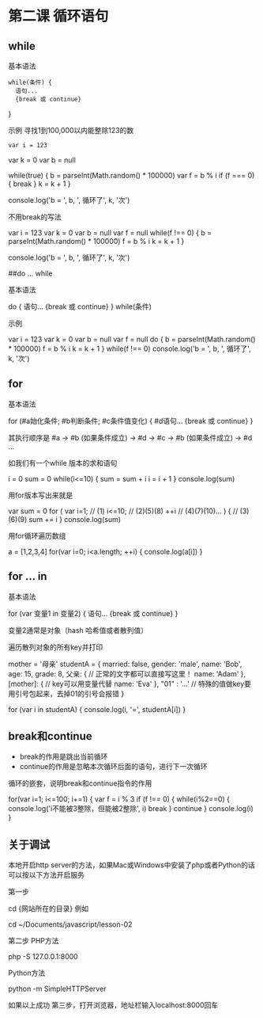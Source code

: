 # 第二课 循环语句

## while

基本语法

    while(条件) {
      语句...
      {break 或 continue}
  }


示例 寻找1到100,000以内能整除123的数

    var i = 123
  var k = 0
  var b = null

  while(true) {
    b = parseInt(Math.random() * 100000)
    var f = b % i
    if (f === 0) {
      break
    }
    k = k + 1
  }

  console.log('b = ', b, ', 循环了', k, '次')

不用break的写法

  var i = 123
  var k = 0
  var b = null
  var f = null
  while(f !== 0) {
    b = parseInt(Math.random() * 100000)
    f = b % i
    k = k + 1
  }

  console.log('b = ', b, ', 循环了', k, '次')

##do ... while

基本语法

  do {
    语句...
    {break 或 continue}
  } while(条件)

示例

  var i = 123
  var k = 0
  var b = null
  var f = null
  do {
    b = parseInt(Math.random() * 100000)
    f = b % i
    k = k + 1
  } while(f !== 0)
  console.log('b = ', b, ', 循环了', k, '次')

## for

基本语法

  for (#a始化条件; #b判断条件; #c条件值变化) {
    #d语句...
    {break 或 continue}
  }

其执行顺序是 #a -> #b (如果条件成立) -> #d -> #c -> #b (如果条件成立) -> #d ...

如我们有一个while 版本的求和语句

  i = 0
  sum = 0
  while(i<=10) {
    sum = sum + i
    i = i + 1
  }
  console.log(sum)

用for版本写出来就是

  var sum = 0
  for (
    var i=1;    // (1)
    i<=10;      // (2)(5)(8)
    ++i         // (4)(7)(10)...
  ) {           // (3)(6)(9)
    sum += i
  }
  console.log(sum)

用for循环遍历数组

  a = [1,2,3,4]
  for(var i=0; i<a.length; ++i) {
    console.log(a[i])
  }

## for ... in

基本语法

  for (var 变量1 in 变量2) {
    语句...
    {break 或 continue}
  }

变量2通常是对象（hash 哈希值或者散列值）

遍历散列对象的所有key并打印

  mother = '母亲'
  studentA = {
    married: false,
    gender: 'male',
    name: 'Bob',
    age: 15,
    grade: 8,
    父亲: {           // 正常的文字都可以直接写这里！
      name: 'Adam'
    },
    [mother]: {      // key可以用变量代替
      name: 'Eva'
    },
    "01" : '...'     // 特殊的值做key要用引号包起来，去掉01的引号会报错
  }

  for (var i in studentA) {
    console.log(i, '=', studentA[i])
  }

## break和continue

* break的作用是跳出当前循环
* continue的作用是忽略本次循环后面的语句，进行下一次循环

循环的嵌套，说明break和continue指令的作用

  for(var i=1; i<=100; i+=1) {
    var f = i % 3
    if (f !== 0) {
      while(i%2==0) {
        console.log('i不能被3整除，但能被2整除', i)
        break
      }
      continue
    }
    console.log(i)
  }


## 关于调试

本地开启http server的方法，如果Mac或Windows中安装了php或者Python的话可以按以下方法开启服务

第一步

  cd {网站所在的目录}
例如

  cd ~/Documents/javascript/lesson-02

第二步
PHP方法

  php -S 127.0.0.1:8000

Python方法

  python -m SimpleHTTPServer

如果以上成功
第三步，打开浏览器，地址栏输入localhost:8000回车



